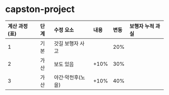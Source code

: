 # capston-project


계산 과정 (표) | 단계 | 수정 요소 | 내용 | 변동 | 보행자 누적 과실 |
| :--- | :--- | :--- | :--- | :--- | :--- |
| 1 | 기본 | 갓길 보행자 사고 | | 20% | |
| 2 | 가산 | 보도 있음 | +10% | 30% | |
| 3 | 가산 | 야간·악천후(노을) | +10% | 40% | |